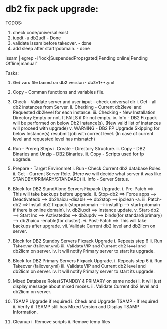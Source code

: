 db2 fix pack upgrade:
====================

TODOS:

1. check code/universal exist
2. iupdt -u db2udf - Done
3. validate lssam before takeover. - done
4. add sleep after startrpdomain. - done

lssam | egrep -i 'lock|SuspendedPropagated|Pending online|Pending Offline|manual'


Tasks: 

1. Get vars file based on db2 version - db2v1**.yml

2. Copy - Comman functions and variables file.

3. Check - Validate server and user input - check universal dir
    i.    Get - all db2 instances from Server.
    ii.   Checking - Current db2level and Requested db2level for each instance.
    iii.  Checking - New Installation Directory Empty or not. It FAILS if Dir not empty.
    iv.   Info - DB2 Fixpack will be performed on below Db2 Instance(s). (New valid list of instances will proceed with upgrade)
    v.    WARNING - DB2 FP Upgrade Skipping for below Instance(s) resubmit job with correct level. (In case of current level and requested level has mismatch)

4. Run - Prereq Steps
    i.    Create - Directory Structure.
    ii.   Copy - DB2 Binaries and Unzip - DB2 Binaries.
    iii.  Copy - Scripts used for fp upgrade.

5. Prepare - Target Environmet
    i.    Run - Check Current db2 database Roles.
    ii.   Get - Current Server Role. (Here we will decide what server it was like STANDBY/PRIMARY/STANDARD)
    iii.  Info - Server Status.

6. Block for DB2 StandAlone Servers Fixpack Upgrade.
    i.    Pre-Patch   ==> This will take backups before upgrade.
    ii.   Stop-db2    ==> Force apps --> Deactivatedb --> db2haicu -disable --> db2stop --> ipclean -a.
    iii.  Patch-db2   ==> Install db2 fixpack (stoprpdomain --> installfp --> startrpdomain if there is online domain).
    iv.   db2iupdt    ==> Instance update.
    v.    Start-db2   ==> Start Inc --> Activatedbs --> db2updv --> binds(for standard/primary) --> db2haicu -enable(for cluster).
    vi.   Post-Patch  ==> This will take backups after upgrade.
    vii.  Validate Current db2 level and db2licm on server.

7. Block for DB2 Standby Servers Fixpack Upgrade
    i.   Repeats step 6
    ii.  Run Takeover (failover.yml)
    iii. Validate VIP and Current db2 level and db2licm on server.
    iv.  It will notify Primary server to start its upgrade.

8. Block for DB2 Primary Servers Fixpack Upgrade.
    i.   Repeats step 6
    ii.  Run Takeover (failover.yml)
    iii. Validate VIP and Current db2 level and db2licm on server.
    iv.  It will notify Primary server to start its upgrade.

9. Mixed Database Roles(STANDBY & PRIMARY on same node)
    i.  It will just display message about mixed modes.
    ii. Validate Current db2 level and db2licm on server.
    
10. TSAMP Upgrade if required 
    i.  Check and Upgrade TSAMP - If required
    ii. Verify if TSAMP still has Mixed Version and Display TSAMP Information.

11. Cleanup
    i.  Remove scripts
    ii. Remove temp files